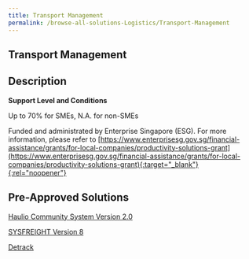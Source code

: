 ```yaml
---
title: Transport Management
permalink: /browse-all-solutions-Logistics/Transport-Management
---
```


## Transport Management
## Description

**Support Level and Conditions**

Up to 70% for SMEs, N.A. for non-SMEs

Funded and administrated by Enterprise Singapore (ESG). For more information, please refer to
[https://www.enterprisesg.gov.sg/financial-assistance/grants/for-local-companies/productivity-solutions-grant](https://www.enterprisesg.gov.sg/financial-assistance/grants/for-local-companies/productivity-solutions-grant){:target="_blank"}{:rel="noopener"}

## Pre-Approved Solutions

<a href='/productivity-solutions-grant/solutionrepo/solution1428' target='_blank'>Haulio Community System Version 2.0</a><br>

<a href='/productivity-solutions-grant/solutionrepo/solution1520' target='_blank'>SYSFREIGHT Version 8</a><br>

<a href='/productivity-solutions-grant/solutionrepo/solution2220' target='_blank'>Detrack</a><br>


